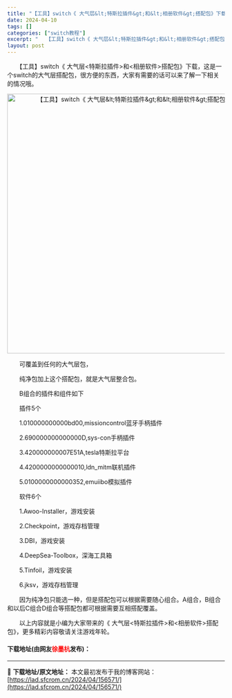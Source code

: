 ```yaml
---
title: "【工具】switch《 大气层&lt;特斯拉插件&gt;和&lt;相册软件&gt;搭配包》下载"
date: 2024-04-10
tags: []
categories: ["switch教程"]
excerpt: "　　【工具】switch《 大气层&lt;特斯拉插件&gt;和&lt;相册软件&gt;搭配包》下载，这是一个switch的大气层搭配包，很方便的东西，大家有需要的话可以来了解一下相关的情况哦。 　　可覆盖到任何的大气层包， 　　纯净包加上这个搭配包，就是大气层整合包。 　　B组合的插件和组件如下 　&hellip;"
layout: post
---
```


 <p>　　【工具】switch《 大气层&lt;特斯拉插件&gt;和&lt;相册软件&gt;搭配包》下载，这是一个switch的大气层搭配包，很方便的东西，大家有需要的话可以来了解一下相关的情况哦。</p> <p align="center"><img align="" border="0" src="https://lad.sfcrom.cn/wp-content/uploads/2024/04/20240410_6616307568d02.webp" width="600" alt="【工具】switch《 大气层&amp;lt;特斯拉插件&amp;gt;和&amp;lt;相册软件&amp;gt;搭配包》下载" /></p> <p>　　可覆盖到任何的大气层包，</p> <p>　　纯净包加上这个搭配包，就是大气层整合包。</p> <p>　　B组合的插件和组件如下</p> <p>　　插件5个</p> <p>　　1.010000000000bd00,missioncontrol蓝牙手柄插件</p> <p>　　2.690000000000000D,sys-con手柄插件</p> <p>　　3.420000000007E51A,tesla特斯拉平台</p> <p>　　4.4200000000000010,ldn_mitm联机插件</p> <p>　　5.0100000000000352,emuiibo模拟插件</p> <p>　　软件6个</p> <p>　　1.Awoo-Installer，游戏安装</p> <p>　　2.Checkpoint，游戏存档管理</p> <p>　　3.DBI，游戏安装</p> <p>　　4.DeepSea-Toolbox，深海工具箱</p> <p>　　5.Tinfoil，游戏安装</p> <p>　　6.jksv，游戏存档管理</p> <p>　　因为纯净包只能选一种，但是搭配包可以根据需要随心组合。A组合，B组合和以后C组合D组合等搭配包都可根据需要互相搭配覆盖。</p> <p>　　以上内容就是小编为大家带来的《 大气层&lt;特斯拉插件&gt;和&lt;相册软件&gt;搭配包》，更多精彩内容敬请关注游戏年轮。</p> <p><h4>下载地址(由网友<font color="red">徐墨杭</font>发布)：</h4></p> 

---
📖 **下载地址/原文地址：** 本文最初发布于我的博客网站：[https://lad.sfcrom.cn/2024/04/156571/](https://lad.sfcrom.cn/2024/04/156571/)
